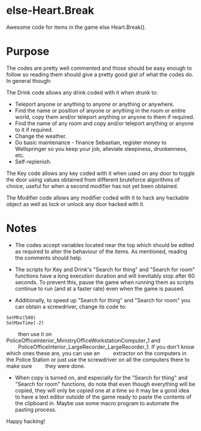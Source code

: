 # else-Heart.Break
Awesome code for items in the game else Heart.Break().

# Purpose
The codes are pretty well commented and those should be easy enough to follow so reading them should give a pretty good gist of what the codes do. In general though:

The Drink code allows any drink coded with it when drunk to:
* Teleport anyone or anything to anyone or anything or anywhere.
* Find the name or position of anyone or anything in the room or entire world, copy them and/or teleport anything or anyone to them if required.
* Find the name of any room and copy and/or teleport anything or anyone to it if required.
* Change the weather.
* Do basic maintenance - finance Sebastian, register money to Wellspringer so you keep your job, alleviate sleepiness, drunkenness, etc.
* Self-replenish.

The Key code allows any key coded with it when used on any door to toggle the door using values obtained from different bruteforce algorithms of choice, useful for when a second modifier has not yet been obtained.

The Modifier code allows any modifier coded with it to hack any hackable object as well as lock or unlock any door hacked with it.

# Notes
* The codes accept variables located near the top which should be edited as required to alter the behaviour of the items. As mentioned, reading the comments should help.

* The scripts for Key and Drink's "Search for thing" and "Search for room" functions have a long execution duration and will inevitably stop after 60 seconds. To prevent this, pause the game when running them as scripts continue to run (and at a faster rate) even when the game is paused.

* Additionally, to speed up "Search for thing" and "Search for room" you can obtain a screwdriver, change its code to:

```
SetMhz(500)
SetMaxTime(-2)
```

&nbsp;&nbsp;&nbsp;&nbsp;&nbsp;&nbsp;&nbsp;&nbsp;then use it on PoliceOfficeInterior_MinistryOfficeWorkstationComputer_1 and
&nbsp;&nbsp;&nbsp;&nbsp;&nbsp;&nbsp;&nbsp;&nbsp;PoliceOfficeInterior_LargeRecorder_LargeRecorder_1. If you don't know which ones these are, you can use an
&nbsp;&nbsp;&nbsp;&nbsp;&nbsp;&nbsp;&nbsp;&nbsp;extractor on the computers in the Police Station or just use the screwdriver on all the computers there to make sure
&nbsp;&nbsp;&nbsp;&nbsp;&nbsp;&nbsp;&nbsp;&nbsp;they were done.

* When copy is turned on, and especially for the "Search for thing" and "Search for room" functions, do note that even though everything will be copied, they will only be copied one at a time so it may be a good idea to have a text editor outside of the game ready to paste the contents of the clipboard in. Maybe use some macro program to automate the pasting process.

Happy hacking!
